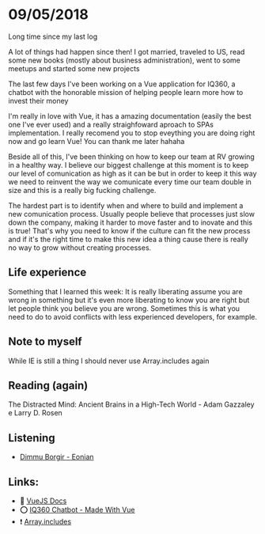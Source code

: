 # 09/05/2018

Long time since my last log

A lot of things had happen since then! I got married, traveled to US, read some new books (mostly about business administration), went to some meetups and started some new projects

The last few days I've been working on a Vue application for IQ360, a chatbot with the honorable mission of helping people learn more how to invest their money

I'm really in love with Vue, it has a amazing documentation (easily the best one I've ever used) and a really straighfoward aproach to SPAs implementation. I really recomend you to stop eveything you are doing right now and go learn Vue! You can thank me later hahaha

Beside all of this, I've been thinking on how to keep our team at RV growing in a healthy way. I believe our biggest challenge at this moment is to keep our level of comunication as high as it can be but in order to keep it this way we need to reinvent the way we comunicate every time our team double in size and this is a really big fucking challenge. 

The hardest part is to identify when and where to build and implement a new comunication process. Usually people believe that processes just slow down the company, making it harder to move faster and to inovate and this is true! That's why you need to know if the culture can fit the new process and if it's the right time to make this new idea a thing cause there is really no way to grow without creating processes.

## Life experience

Something that I learned this week: It is really liberating assume you are wrong in something but it's even more liberating to know you are right but let people think you believe you are wrong. Sometimes this is what you need to do to avoid conflicts with less experienced developers, for example.

## Note to myself 

While IE is still a thing I should never use Array.includes again

## Reading (again)

The Distracted Mind: Ancient Brains in a High-Tech World - Adam Gazzaley e Larry D. Rosen

## Listening

- [Dimmu Borgir - Eonian](https://open.spotify.com/album/0GYTO5zMXZe1mJSnkh5ORt?si=hq0DiRtGTPal3IdmxAYyYg)

## Links:

- :eyes: [VueJS Docs](https://vuejs.org/)
- :o: [IQ360 Chatbot - Made With Vue](https://dsv.iq360.com.br/investimentos/ferramentas/assistente-virtual/#/)
- :heavy_exclamation_mark: [Array.includes](https://developer.mozilla.org/pt-BR/docs/Web/JavaScript/Reference/Global_Objects/Array/contains)